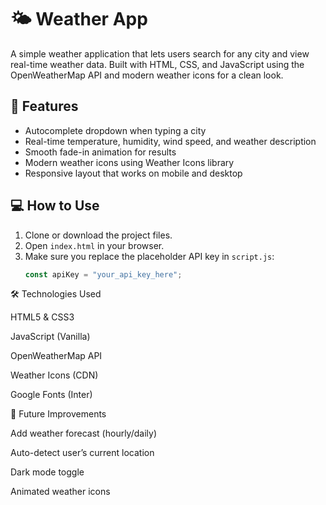 # 🌤️ Weather App

A simple weather application that lets users search for any city and view real-time weather data. Built with HTML, CSS, and JavaScript using the OpenWeatherMap API and modern weather icons for a clean look.

## 🚀 Features

- Autocomplete dropdown when typing a city
- Real-time temperature, humidity, wind speed, and weather description
- Smooth fade-in animation for results
- Modern weather icons using Weather Icons library
- Responsive layout that works on mobile and desktop

## 💻 How to Use

1. Clone or download the project files.
2. Open `index.html` in your browser.
3. Make sure you replace the placeholder API key in `script.js`:
   ```js
   const apiKey = "your_api_key_here";

🛠️ Technologies Used

HTML5 & CSS3

JavaScript (Vanilla)

OpenWeatherMap API

Weather Icons (CDN)

Google Fonts (Inter)

🌱 Future Improvements

Add weather forecast (hourly/daily)

Auto-detect user’s current location

Dark mode toggle

Animated weather icons
